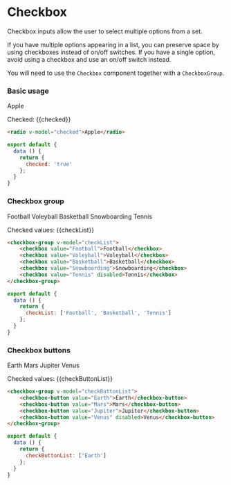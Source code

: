 # Checkbox

Checkbox inputs allow the user to select multiple options from a set. 

If you have multiple options appearing in a list, 
you can preserve space by using checkboxes instead of on/off switches. If you have a single option, avoid using 
a checkbox and use an on/off switch instead.

You will need to use the `Checkbox` component together with a `CheckboxGroup`.

### Basic usage

<checkbox v-model="checked">Apple</checkbox>

Checked: {{checked}}

~~~html
<radio v-model="checked">Apple</radio>
~~~

~~~js
export default {
  data () {
    return {
      checked: 'true'
    };
  }
}
~~~

### Checkbox group

<checkbox-group v-model="checkList">
    <checkbox value="Football">Football</checkbox>
    <checkbox value="Voleyball">Voleyball</checkbox>
    <checkbox value="Basketball">Basketball</checkbox>
    <checkbox value="Snowboarding">Snowboarding</checkbox>
    <checkbox value="Tennis" disabled>Tennis</checkbox>
</checkbox-group>

Checked values: {{checkList}}

~~~html
<checkbox-group v-model="checkList">
    <checkbox value="Football">Football</checkbox>
    <checkbox value="Voleyball">Voleyball</checkbox>
    <checkbox value="Basketball">Basketball</checkbox>
    <checkbox value="Snowboarding">Snowboarding</checkbox>
    <checkbox value="Tennis" disabled>Tennis</checkbox>
</checkbox-group>
~~~

~~~js
export default {
  data () {
    return {
      checkList: ['Football', 'Basketball', 'Tennis']
    };
  }
}
~~~

### Checkbox buttons
<checkbox-group v-model="checkButtonList">
    <checkbox-button value="Earth">Earth</checkbox-button>
    <checkbox-button value="Mars">Mars</checkbox-button>
    <checkbox-button value="Jupiter">Jupiter</checkbox-button>
    <checkbox-button value="Venus" disabled>Venus</checkbox-button>
</checkbox-group>

Checked values: {{checkButtonList}}

~~~html
<checkbox-group v-model="checkButtonList">
    <checkbox-button value="Earth">Earth</checkbox-button>
    <checkbox-button value="Mars">Mars</checkbox-button>
    <checkbox-button value="Jupiter">Jupiter</checkbox-button>
    <checkbox-button value="Venus" disabled>Venus</checkbox-button>
</checkbox-group>
~~~

~~~js
export default {
  data () {
    return {
      checkButtonList: ['Earth']
    };
  }
}
~~~

